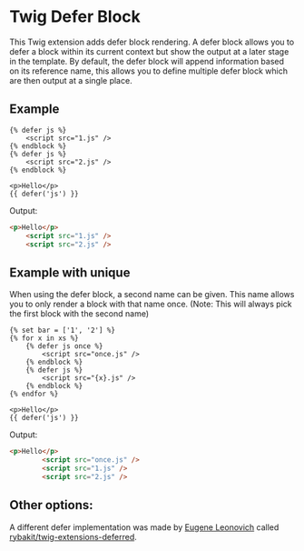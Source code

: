 Twig Defer Block
=============
This Twig extension adds defer block rendering.
A defer block allows you to defer a block within its current context but show the output at a later stage in the template.
By default, the defer block will append information based on its reference name, this allows you to define multiple defer block which are then output at a single place.
 
Example
-------------
```jinja
{% defer js %}
    <script src="1.js" />
{% endblock %}
{% defer js %}
    <script src="2.js" />
{% endblock %}

<p>Hello</p>
{{ defer('js') }}
```

Output:
```html
<p>Hello</p>
    <script src="1.js" />
    <script src="2.js" />
```

Example with unique
-------------
When using the defer block, a second name can be given. 
This name allows you to only render a block with that name once. (Note: This will always pick the first block with the second name)  
```jinja
{% set bar = ['1', '2'] %}
{% for x in xs %}
    {% defer js once %}
        <script src="once.js" />
    {% endblock %}
    {% defer js %}
        <script src="{x}.js" />
    {% endblock %}
{% endfor %}

<p>Hello</p>
{{ defer('js') }}
```

Output:
```html
<p>Hello</p>
        <script src="once.js" />
        <script src="1.js" />
        <script src="2.js" />
```

Other options:
-------------
A different defer implementation was made by [Eugene Leonovich](https://github.com/rybakit) called [rybakit/twig-extensions-deferred](https://github.com/rybakit/twig-extensions-deferred).


